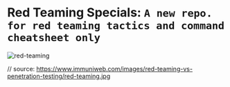 # Red Teaming Specials: `A new repo. for red teaming tactics and command cheatsheet only`
![red-teaming](https://github.com/TechnologyMediaorg/red-teaming-specials/assets/111997815/a008d142-747f-4b84-a8f5-d17b1d147fe1)

// source: https://www.immuniweb.com/images/red-teaming-vs-penetration-testing/red-teaming.jpg
